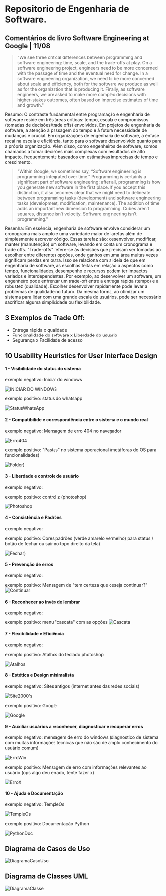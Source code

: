 # Repositorio de Engenharia de Software.

## Comentários do livro Software Engineering at Google | 11/08

> "We see three critical differences between programming and software engineering: time, scale, and the trade-offs at play. On a software engineering project, engineers need to be more concerned with the passage of time and the eventual need for change. In a software engineering organization, we need to be more concerned about scale and efficiency, both for the software we produce as well as for the organization that is producing it. Finally, as software engineers, we are asked to make more complex decisions with higher-stakes outcomes, often based on imprecise estimates of time and growth."

Resumo: O contraste fundamental entre programação e engenharia de software reside em três áreas críticas: tempo, escala e compromissos (tomadas de decisões/trade offs) envolvidos. Em projetos de engenharia de software, a atenção à passagem do tempo e à futura necessidade de mudanças é crucial. Em organizações de engenharia de software, a ênfase recai na escala e eficiência, tanto para o software desenvolvido quanto para a própria organização. Além disso, como engenheiros de software, somos chamados a tomar decisões mais complexas com resultados de alto impacto, frequentemente baseados em estimativas imprecisas de tempo e crescimento.

> "Within Google, we sometimes say, “Software engineering is programming integrated over time.” Programming is certainly a significant part of software engineering: after all, programming is how you generate new software in the first place. If you accept this distinction, it also becomes clear that we might need to delineate between programming tasks (development) and software engineering tasks (development, modification, maintenance). The addition of time adds an important new dimension to programming. Cubes aren’t squares, distance isn’t velocity. Software engineering isn’t programming."

Resenha: Em essência, engenharia de software envolve considerar um cronograma mais amplo e uma variedade maior de tarefas além de simplesmente escrever código. Essas tarefaz são: desenvolver, modificar, manter (manutenção) um software, levando em conta um cronograma e trade offs. "Trade-offs" refere-se às decisões que precisam ser tomadas ao escolher entre diferentes opções, onde ganhos em uma área muitas vezes significam perdas em outra. Isso se relaciona com a ideia de que em engenharia de software, as escolhas feitas em relação a aspectos como tempo, funcionalidades, desempenho e recursos podem ter impactos variados e interdependentes. Por exemplo, ao desenvolver um software, um engenheiro pode enfrentar um trade-off entre a entrega rápida (tempo) e a robustez (qualidade). Escolher desenvolver rapidamente pode levar a problemas de qualidade no futuro. Da mesma forma, ao otimizar um sistema para lidar com uma grande escala de usuários, pode ser necessário sacrificar alguma simplicidade ou flexibilidade.  

## 3 Exemplos de Trade Off:

* Entrega rápida x qualidade
* Funcionalidade do software x Liberdade do usuário
* Segurança x Facilidade de acesso

## 10 Usability Heuristics for User Interface Design

#### 1 - Visibilidade do status do sistema

exemplo negativo: Iniciar do windows

![INICIAR DO WINDOWS](https://github.com/Michel-Momose/Bertoti/blob/main/Engenharia%20de%20Software/imagens/Windows-10-install-is-stuck-during-Installation.webp)

exemplo positivo: status do whatsapp

![StatusWhatsApp](https://github.com/Michel-Momose/Bertoti/blob/main/Engenharia%20de%20Software/imagens/fotojet-9.jpg)

#### 2 - Compatibilide e correspondência entre o sistema e o mundo real

exemplo negativo: Mensagem de erro 404 no navegador

![Erro404](https://github.com/Michel-Momose/Bertoti/blob/main/Engenharia%20de%20Software/imagens/Wiki404.png)

exemplo positivo: "Pastas" no sistema operacional (metáforas do OS para funcionalidades)

![Folder](https://github.com/Michel-Momose/Bertoti/blob/main/Engenharia%20de%20Software/imagens/folder.png))

#### 3 - Liberdade e controle de usuário

exemplo negativo: 

exemplo positivo: control z (photoshop)

![Photoshop](https://github.com/Michel-Momose/Bertoti/blob/main/Engenharia%20de%20Software/imagens/photoshop.png)

#### 4 - Consistência e Padrões

exemplo negativo: 

exemplo positivo: Cores padrões (verde amarelo vermelho) para status / botão de fechar ou sair no topo direito da tela)

![Fechar](https://github.com/Michel-Momose/Bertoti/blob/main/Engenharia%20de%20Software/imagens/fechar%20min%20max.png))

#### 5 - Prevenção de erros

exemplo negativo: 

exemplo positivo: Mensagem de "tem certeza que deseja continuar?"
![Continuar](https://github.com/Michel-Momose/Bertoti/blob/main/Engenharia%20de%20Software/imagens/confirmar_exclusao_empenho.png)

#### 6 - Reconhecer ao invés de lembrar

exemplo negativo: 

exemplo positivo: menu "cascata" com as opções 
![Cascata](https://github.com/Michel-Momose/Bertoti/blob/main/Engenharia%20de%20Software/imagens/Cascata.png)

#### 7 - Flexibilidade e Eficiência

exemplo negativo: 

exemplo positivo: Atalhos do teclado photoshop

![Atalhos](https://github.com/Michel-Momose/Bertoti/blob/main/Engenharia%20de%20Software/imagens/photoshop-cheat-sheet-featured.jpg)

#### 8 - Estética e Design minimalista

exemplo negativo: Sites antigos (internet antes das redes sociais)

![Site2000's](https://github.com/Michel-Momose/Bertoti/blob/main/Engenharia%20de%20Software/imagens/bad-und-ugly-websites-preview.png)

exemplo positivo: Google

![Google](https://github.com/Michel-Momose/Bertoti/blob/main/Engenharia%20de%20Software/imagens/Google_web_search.png)

#### 9 - Auxiliar usuários a reconhecer, diagnosticar e recuperar erros

exemplo negativo: mensagem de erro do windows (diagnostico de sistema com muitas informações tecnicas que não são de amplo conhecimento do usuário comum)

![ErroWin](https://github.com/Michel-Momose/Bertoti/blob/main/Engenharia%20de%20Software/imagens/Windows_XP_BSOD.png)

exemplo positivo: Mensagem de erro com informações relevantes ao usuário (ops algo deu errado, tente fazer x)

![ErroX](https://github.com/Michel-Momose/Bertoti/blob/main/Engenharia%20de%20Software/imagens/sdd.jpg)

#### 10 - Ajuda e Documentação

exemplo negativo: TempleOs

![TempleOs](https://github.com/Michel-Momose/Bertoti/blob/main/Engenharia%20de%20Software/imagens/687474703a2f2f696d6775722e636f6d2f317959735548492e706e67.png)

exemplo positivo: Documentação Python 

![PythonDoc](https://github.com/Michel-Momose/Bertoti/blob/main/Engenharia%20de%20Software/imagens/7383178.png)

## Diagrama de Casos de Uso

![DiagramaCasoUso](https://github.com/Michel-Momose/Bertoti/blob/main/Diagrama%20de%20caso%20UML.jpg)

## Diagrama de Classes UML

![DiagramaClasse](https://github.com/Michel-Momose/Bertoti/blob/main/diagrama%20de%20classe%20estoque.jpg)